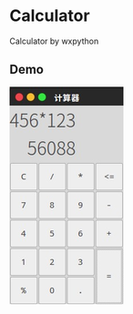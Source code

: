 # Calculator
Calculator by wxpython
## Demo
![wxpython calculator](https://github.com/JoeJuly/Calculator/blob/master/jisuanqi.jpg "Calculator") 
